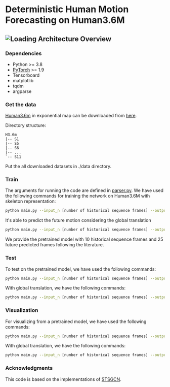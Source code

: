  # Deterministic Human Motion Forecasting on Human3.6M
![Loading Architecture Overview](../images/deterministic.png "Architecture")
---
### Dependencies
* Python >= 3.8
* [PyTorch](https://pytorch.org) >= 1.9
* Tensorboard
* matplotlib
* tqdm
* argparse

 ### Get the data

[Human3.6m](http://vision.imar.ro/human3.6m/description.php) in exponential map can be downloaded from [here](http://www.cs.stanford.edu/people/ashesh/h3.6m.zip).
 
Directory structure: 
```shell script
H3.6m
|-- S1
|-- S5
|-- S6
|-- ...
`-- S11
```

Put the all downloaded datasets in ./data directory.

### Train
The arguments for running the code are defined in [parser.py](utils/parser.py). We have used the following commands for training the network on Human3.6M with skeleton representation:
 
```bash
python main.py --input_n [number of historical sequence frames] --output_n [maximum number of predicted frames] --skip_rate [sampling rate] --n_pre [number of dct coefficients] --data_dir ./data --version [long / short]
 ```

It's able to predict the future motion considering the global translation

```bash
python main.py --input_n [number of historical sequence frames] --output_n [maximum number of predicted frames] --skip_rate [sampling rate] --n_pre [number of dct coefficients] --global_translation --data_dir ./data --version [long / short]
 ```

We provide the pretrained model with 10 historical sequence frames and 25 future predicted frames following the literature.
 ### Test
 To test on the pretrained model, we have used the following commands:
 ```bash
 python main.py --input_n [number of historical sequence frames] --output_n [maximum number of predicted frames] --test_output_n [index of the test frame] --skip_rate [sampling rate] --n_pre [number of dct coefficients] --mode test --model_path ./checkpoints/CKPT_3D_H36M --data_dir ./data --version [long / short]
  ```

 With global translation, we have the following commands:
  ```bash
 python main.py --input_n [number of historical sequence frames] --output_n [maximum number of predicted frames] --test_output_n [index of the test frame] --skip_rate [sampling rate] --n_pre [number of dct coefficients] --mode test --model_path ./checkpoints/CKPT_3D_H36M --global_translation --data_dir ./data --version [long / short]
  ```

### Visualization
 For visualizing from a pretrained model, we have used the following commands:
 ```bash
 python main.py --input_n [number of historical sequence frames] --output_n [maximum number of predicted frames] --skip_rate [sampling rate] --n_pre [number of dct coefficients] --mode viz --model_path ./checkpoints/CKPT_3D_H36M --n_viz 5 --data_dir ./data --version [long / short]
 ```
With global translation, we have the following commands:
 ```bash
 python main.py --input_n [number of historical sequence frames] --output_n [maximum number of predicted frames] --skip_rate [sampling rate] --n_pre [number of dct coefficients] --mode viz --model_path ./checkpoints/CKPT_3D_H36M --n_viz 5 --global_translation --data_dir ./data --version [long / short]
 ```
 
 ### Acknowledgments
 
 This code is based on the implementations of [STSGCN](https://github.com/FraLuca/STSGCN).
